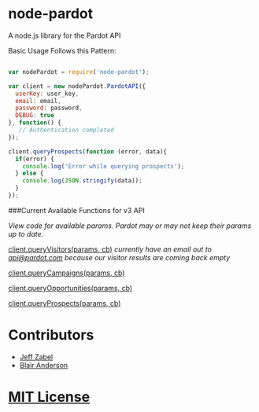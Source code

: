node-pardot
===========

A node.js library for the Pardot API


Basic Usage Follows this Pattern:

```javascript

var nodePardot = require('node-pardot');

var client = new nodePardot.PardotAPI({
  userKey: user_key,
  email: email,
  password: password,
  DEBUG: true
}, function() {
   // Authentication completed
});

client.queryProspects(function (error, data){
  if(error) {
    console.log('Error while querying prospects');
  } else {
    console.log(JSON.stringify(data));
  }
});

```

###Current Available Functions for v3 API

_View code for available params. Pardot may or may not keep their params up to date._

[client.queryVisitors(params, cb)](https://github.com/Datahero/node-pardot/blob/master/lib/pardot/PardotAPI_v3.js#L108-L120) _currently have an email out to api@pardot.com because our visitor results are coming back empty_


[client.queryCampaigns(params, cb)](https://github.com/Datahero/node-pardot/blob/master/lib/pardot/PardotAPI_v3.js#L128-L140)

[client.queryOpportunities(params, cb)](https://github.com/Datahero/node-pardot/blob/master/lib/pardot/PardotAPI_v3.js#L147-L166)

[client.queryProspects(params, cb)](https://github.com/Datahero/node-pardot/blob/master/lib/pardot/PardotAPI_v3.js#L173-L204)


# Contributors

- [Jeff Zabel](http://github.com/jzabel)
- [Blair Anderson](http://github.com/blairanderson)

# [MIT License](https://github.com/Datahero/node-pardot/blob/master/LICENSE)
